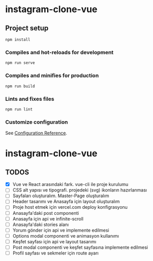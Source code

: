 # instagram-clone-vue

## Project setup
```
npm install
```

### Compiles and hot-reloads for development
```
npm run serve
```

### Compiles and minifies for production
```
npm run build
```

### Lints and fixes files
```
npm run lint
```

### Customize configuration
See [Configuration Reference](https://cli.vuejs.org/config/).


# instagram-clone-vue

## TODOS

- [x] Vue ve React arasındaki fark. vue-cli ile proje kurulumu
- [ ] CSS alt yapısı ve tipografi. projedeki (svg) ikonların hazırlanması
- [ ] Sayfaları oluşturalım. Master-Page oluşturalım
- [ ] Header tasarımı ve Anasayfa için layout oluşturalım
- [ ] Proje host etmek için vercel.com deploy konfigrasyonu
- [ ] Anasayfa'daki post componenti
- [ ] Anasayfa için api ve infinite-scroll
- [ ] Anasayfa'daki stories alanı
- [ ] Yorum gönder için api ve implemente edilmesi
- [ ] Options modal componenti ve animasyon kullanımı
- [ ] Keşfet sayfası için api ve layout tasarımı
- [ ] Post modal componenti ve keşfet sayfasına implemente edilmesi
- [ ] Profil sayfası ve sekmeler için route ayarı